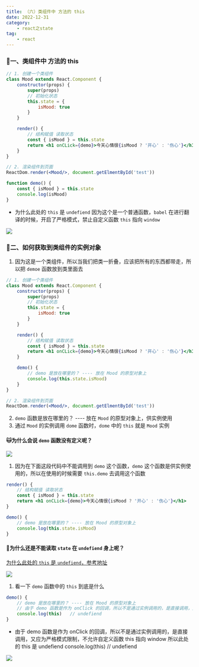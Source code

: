 ```yaml
---
title: （六）类组件中 方法的 this
date: 2022-12-31
category:
    - react之state
tag: 
    - react
---
```



### 🍧一、类组件中 方法的 this
```jsx
// 1. 创建一个类组件
class Mood extends React.Component {
    constructor(props) {
        super(props)
        // 初始化状态
        this.state = {
            isMood: true
        }
    }

    render() {
        // 结构赋值 读取状态
        const { isMood } = this.state
        return <h1 onCLick={demo}>今天心情很{isMood ? '开心' : '伤心'}</h1>
    }
}

// 2. 渲染组件到页面
ReactDom.render(<Mood/>, document.getElmentById('test'))

function demo() {
    const { isMood } = this.state
    console.log(isMood)
}
```
- 为什么此处的 `this` 是 `undefiend` 因为这个是一个普通函数，`babel` 在进行翻译的时候，开启了严格模式，禁止自定义函数 `this` 指向 `window`

![](https://image.zswei.xyz/img/202301021229585.png)


### 🦝二、如何获取到类组件的实例对象
1. 因为这是一个类组件，所以当我们把类一折叠，应该把所有的东西都带走，所以把 `demoe` 函数放到类里面去

```jsx
// 1. 创建一个类组件
class Mood extends React.Component {
    constructor(props) {
        super(props)
        // 初始化状态
        this.state = {
            isMood: true
        }
    }

    render() {
        // 结构赋值 读取状态
        const { isMood } = this.state
        return <h1 onCLick={demo}>今天心情很{isMood ? '开心' : '伤心'}</h1>
    }

    demo() {
        // demo 是放在哪里的？ ---- 放在 Mood 的原型对象上
        console.log(this.state.isMood)
    }
}

// 2. 渲染组件到页面
ReactDom.render(<Mood/>, document.getElmentById('test'))
```
2. `demo` 函数是放在哪里的？ ---- 放在 `Mood` 的原型对象上，供实例使用
3. 通过 `Mood` 的实例调用 `dome` 函数时，`dome` 中的 `this` 就是 `Mood` 实例

#### 🐱为什么会说 `demo` 函数没有定义呢？

![](https://image.zswei.xyz/img/202301021242303.png)

1. 因为在下面这段代码中不能调用到 `demo` 这个函数，`demo` 这个函数是供实例使用的，所以在使用的时候需要 `this.demo` 去调用这个函数
```jsx
render() {
    // 结构赋值 读取状态
    const { isMood } = this.state
    return <h1 onCLick={demo}>今天心情很{isMood ? '开心' : '伤心'}</h1>
}

demo() {
    // demo 是放在哪里的？ ---- 放在 Mood 的原型对象上
    console.log(this.state.isMood)
}
```

#### 🐶为什么还是不能读取 `state` 在 `undefiend` 身上呢？
[为什么此处的 `this` 是 `undefiend`，参考地址](../../blend/js/js-8.md)

![](https://image.zswei.xyz/img/202301021247786.png)

1. 看一下 `demo` 函数中的 `this` 到底是什么
```jsx
demo() {
    // demo 是放在哪里的？ ---- 放在 Mood 的原型对象上
    // 由于 demo 函数是作为 onClick 的回调，所以不是通过实例调用的，是直接调用，又应为严格模式限制，不允许自定义函数 this 指向 window 所以此处的 this 是 undefiend
    console.log(this)   // undefiend
}
```
- 由于 demo 函数是作为 onClick 的回调，所以不是通过实例调用的，是直接调用，又应为严格模式限制，不允许自定义函数 this 指向 window 所以此处的 this 是 undefiend
    console.log(this)   // undefiend

![](https://image.zswei.xyz/img/202301021249493.png)
